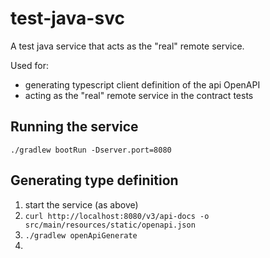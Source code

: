 # test-java-svc

A test java service that acts as the "real" remote service.

Used for:

- generating typescript client definition of the api OpenAPI
- acting as the "real" remote service in the contract tests

## Running the service

```shell
./gradlew bootRun -Dserver.port=8080
```

## Generating type definition

1. start the service (as above)
2. `curl http://localhost:8080/v3/api-docs -o src/main/resources/static/openapi.json`
3. `./gradlew openApiGenerate`
4.
```shell

```

